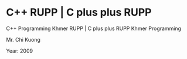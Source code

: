# C++ RUPP | C plus plus RUPP

C++ Programming Khmer RUPP | C plus plus RUPP Khmer Programming

Mr. Chi Kuong 

Year: 2009

<!-- 
Source: **[URL](https:demy.com/course/learn-xml-ajax-for-beginners)**. -->